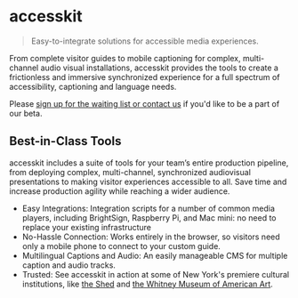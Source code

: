 # accesskit

>  Easy-to-integrate solutions for accessible media experiences.

From complete visitor guides to mobile captioning for complex, multi-channel audio visual installations, accesskit provides the tools to create a frictionless and immersive synchronized experience for a full spectrum of accessibility, captioning and language needs.

Please [sign up for the waiting list or contact us](mailto:info@accesskit.media) if you'd like to be a part of our beta.

## Best-in-Class Tools

accesskit includes a suite of tools for your team’s entire production pipeline, from deploying complex, multi-channel, synchronized audiovisual presentations to making visitor experiences accessible to all. Save time and increase production agility while reaching a wider audience.

- Easy Integrations: Integration scripts for a number of common media players, including BrightSign, Raspberry Pi, and Mac mini: no need to replace your existing infrastructure
- No-Hassle Connection: Works entirely in the browser, so visitors need only a mobile phone to connect to your custom guide.
- Multilingual Captions and Audio: An easily manageable CMS for multiple caption and audio tracks.
- Trusted: See accesskit in action at some of New York's premiere cultural institutions, like [the Shed](captioner.theshed.org) and [the Whitney Museum of American Art](captioner.whitney.org).